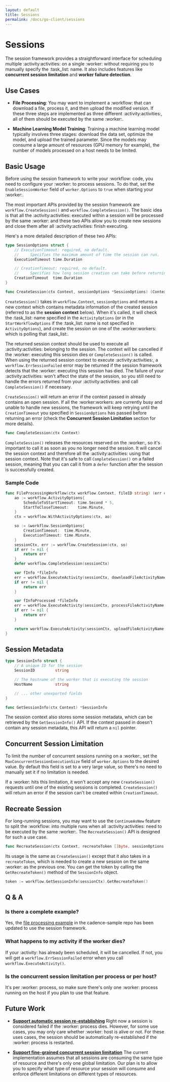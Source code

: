 ```yaml
---
layout: default
title: Sessions
permalink: /docs/go-client/sessions
---
```


# Sessions

The session framework provides a straightforward interface for scheduling multiple :activity:activities: on a single :worker: without requiring you to manually specify the :task_list: name. It also includes features like **concurrent session limitation** and **worker failure detection**.

## Use Cases

- **File Processing**: You may want to implement a :workflow: that can download a file, process it, and then upload the modified version. If these three steps are implemented as three different :activity:activities:, all of them should be executed by the same :worker:.

- **Machine Learning Model Training**: Training a machine learning model typically involves three stages: download the data set, optimize the model, and upload the trained parameter. Since the models may consume a large amount of resources (GPU memory for example), the number of models processed on a host needs to be limited.

## Basic Usage

Before using the session framework to write your :workflow: code, you need to configure your :worker: to process sessions. To do that, set the `EnableSessionWorker` field of `worker.Options` to `true` when starting your :worker:.

The most important APIs provided by the session framework are `workflow.CreateSession()` and `workflow.CompleteSession()`. The basic idea is that all the :activity:activities: executed within a session will be processed by the same :worker: and these two APIs allow you to create new sessions and close them after all :activity:activities: finish executing.

Here's a more detailed description of these two APIs:
```go
type SessionOptions struct {
    // ExecutionTimeout: required, no default.
    //     Specifies the maximum amount of time the session can run.
    ExecutionTimeout time.Duration

    // CreationTimeout: required, no default.
    //     Specifies how long session creation can take before returning an error.
    CreationTimeout  time.Duration
}

func CreateSession(ctx Context, sessionOptions *SessionOptions) (Context, error)
```

`CreateSession()` takes in `workflow.Context`, `sessionOptions` and returns a new context which contains metadata information of the created session (referred to as the **session context** below). When it's called, it will check the :task_list: name specified in the `ActivityOptions` (or in the `StartWorkflowOptions` if the :task_list: name is not specified in `ActivityOptions`), and create the session on one of the :worker:workers: which is polling that :task_list:.

The returned session context should be used to execute all :activity:activities: belonging to the session. The context will be cancelled if the :worker: executing this session dies or `CompleteSession()` is called. When using the returned session context to execute :activity:activities:, a `workflow.ErrSessionFailed` error may be returned if the session framework detects that the :worker: executing this session has died. The failure of your :activity:activities: won't affect the state of the session, so you still need to handle the errors returned from your :activity:activities: and call `CompleteSession()` if necessary.

`CreateSession()` will return an error if the context passed in already contains an open session. If all the :worker:workers: are currently busy and unable to handle new sessions, the framework will keep retrying until the `CreationTimeout` you specified in `SessionOptions` has passed before returning an error (check the **Concurrent Session Limitation** section for more details).

```go
func CompleteSession(ctx Context)
```

`CompleteSession()` releases the resources reserved on the :worker:, so it's important to call it as soon as you no longer need the session. It will cancel the session context and therefore all the :activity:activities: using that session context. Note that it's safe to call `CompleteSession()` on a failed session, meaning that you can call it from a `defer` function after the session is successfully created.

### Sample Code

```go
func FileProcessingWorkflow(ctx workflow.Context, fileID string) (err error) {
    ao := workflow.ActivityOptions{
        ScheduleToStartTimeout: time.Second * 5,
        StartToCloseTimeout:    time.Minute,
    }
    ctx = workflow.WithActivityOptions(ctx, ao)

    so := &workflow.SessionOptions{
        CreationTimeout:  time.Minute,
        ExecutionTimeout: time.Minute,
    }
    sessionCtx, err := workflow.CreateSession(ctx, so)
    if err != nil {
        return err
    }
    defer workflow.CompleteSession(sessionCtx)

    var fInfo *fileInfo
    err = workflow.ExecuteActivity(sessionCtx, downloadFileActivityName, fileID).Get(sessionCtx, &fInfo)
    if err != nil {
        return err
    }

    var fInfoProcessed *fileInfo
    err = workflow.ExecuteActivity(sessionCtx, processFileActivityName, *fInfo).Get(sessionCtx, &fInfoProcessed)
    if err != nil {
        return err
    }

    return workflow.ExecuteActivity(sessionCtx, uploadFileActivityName, *fInfoProcessed).Get(sessionCtx, nil)
}
```

## Session Metadata

```go
type SessionInfo struct {
    // A unique ID for the session
    SessionID         string

    // The hostname of the worker that is executing the session
    HostName          string

    // ... other unexported fields
}

func GetSessionInfo(ctx Context) *SessionInfo
```

The session context also stores some session metadata, which can be retrieved by the `GetSessionInfo()` API. If the context passed in doesn't contain any session metadata, this API will return a `nil` pointer.

## Concurrent Session Limitation

To limit the number of concurrent sessions running on a :worker:, set the `MaxConcurrentSessionExecutionSize` field of `worker.Options` to the desired value. By default this field is set to a very large value, so there's no need to manually set it if no limitation is needed.

If a :worker: hits this limitation, it won't accept any new `CreateSession()` requests until one of the existing sessions is completed. `CreateSession()` will return an error if the session can't be created within `CreationTimeout`.

## Recreate Session

For long-running sessions, you may want to use the `ContinueAsNew` feature to split the :workflow: into multiple runs when all :activity:activities: need to be executed by the same :worker:. The `RecreateSession()`  API is designed for such a use case.

```go
func RecreateSession(ctx Context, recreateToken []byte, sessionOptions *SessionOptions) (Context, error)
```

Its usage is the same as `CreateSession()` except that it also takes in a `recreateToken`, which is needed to create a new session on the same :worker: as the previous one. You can get the token by calling the `GetRecreateToken()` method of the `SessionInfo` object.

```go
token := workflow.GetSessionInfo(sessionCtx).GetRecreateToken()
```

## Q & A

### Is there a complete example?
Yes, the [file processing example](https://github.com/uber-common/cadence-samples/blob/master/cmd/samples/fileprocessing/workflow.go) in the cadence-sample repo has been updated to use the session framework.

### What happens to my activity if the worker dies?
If your :activity: has already been scheduled, it will be cancelled. If not, you will get a `workflow.ErrSessionFailed` error when you call `workflow.ExecuteActivity()`.

### Is the concurrent session limitation per process or per host?
It's per :worker: process, so make sure there's only one :worker: process running on the host if you plan to use that feature.


## Future Work

* **[Support automatic session re-establishing](https://github.com/uber-go/cadence-client/issues/775)**
Right now a session is considered failed if the :worker: process dies. However, for some use cases, you may only care whether :worker: host is alive or not. For these uses cases, the session should be automatically re-established if the :worker: process is restarted.

* **[Support fine-grained concurrent session limitation](https://github.com/uber-go/cadence-client/issues/776)**
The current implementation assumes that all sessions are consuming the same type of resource and there's only one global limitation. Our plan is to allow you to specify what type of resource your session will consume and enforce different limitations on different types of resources.
